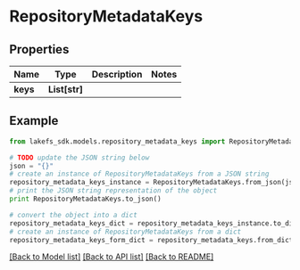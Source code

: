 # RepositoryMetadataKeys


## Properties

Name | Type | Description | Notes
------------ | ------------- | ------------- | -------------
**keys** | **List[str]** |  | 

## Example

```python
from lakefs_sdk.models.repository_metadata_keys import RepositoryMetadataKeys

# TODO update the JSON string below
json = "{}"
# create an instance of RepositoryMetadataKeys from a JSON string
repository_metadata_keys_instance = RepositoryMetadataKeys.from_json(json)
# print the JSON string representation of the object
print RepositoryMetadataKeys.to_json()

# convert the object into a dict
repository_metadata_keys_dict = repository_metadata_keys_instance.to_dict()
# create an instance of RepositoryMetadataKeys from a dict
repository_metadata_keys_form_dict = repository_metadata_keys.from_dict(repository_metadata_keys_dict)
```
[[Back to Model list]](../README.md#documentation-for-models) [[Back to API list]](../README.md#documentation-for-api-endpoints) [[Back to README]](../README.md)


